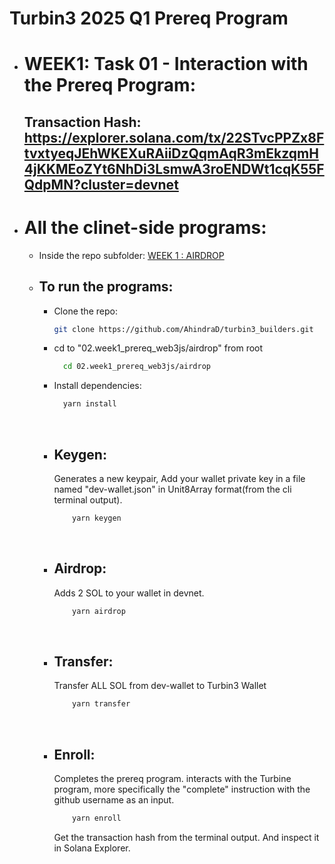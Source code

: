 # Turbin3 2025 Q1 Prereq Program

- # WEEK1: Task 01 - Interaction with the Prereq Program:

  ## Transaction Hash: https://explorer.solana.com/tx/22STvcPPZx8FtvxtyeqJEhWKEXuRAiiDzQqmAqR3mEkzqmH4jKKMEoZYt6NhDi3LsmwA3roENDWt1cqK55FQdpMN?cluster=devnet

- # All the clinet-side programs:

  - Inside the repo subfolder: [WEEK 1 : AIRDROP](https://github.com/AhindraD/turbin3_builders/tree/main/02.week1_prereq_web3js/airdrop)

  - ## To run the programs:

    - Clone the repo:
      ```bash
      git clone https://github.com/AhindraD/turbin3_builders.git
      ```
    - cd to "02.week1_prereq_web3js/airdrop" from root
      ```bash
        cd 02.week1_prereq_web3js/airdrop
      ```
    - Install dependencies:
      ```bash
        yarn install
      ```

    <br>

    - ## Keygen:
      Generates a new keypair,
      Add your wallet private key in a file named "dev-wallet.json" in Unit8Array format(from the cli terminal output).
      ```bash
          yarn keygen
      ```

    <br>

    - ## Airdrop:
      Adds 2 SOL to your wallet in devnet.
      ```bash
          yarn airdrop
      ```

    <br>

    - ## Transfer:
      Transfer ALL SOL from dev-wallet to Turbin3 Wallet
      ```bash
          yarn transfer
      ```

    <br>

    - ## Enroll:
      Completes the prereq program. interacts with the Turbine program, more specifically the "complete" instruction with the github username as an input.
      ```bash
          yarn enroll
      ```
      Get the transaction hash from the terminal output. And inspect it in Solana Explorer.
